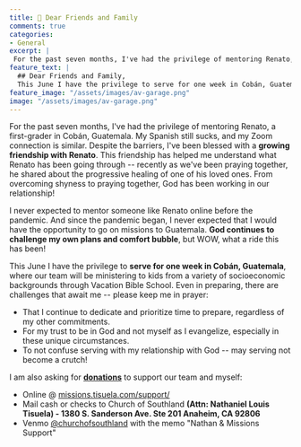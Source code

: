 ```yaml
---
title: 📜 Dear Friends and Family
comments: true
categories:
- General
excerpt: |
 For the past seven months, I've had the privilege of mentoring Renato, a first-grader in Cobán, Guatemala. My Spanish still sucks and...
feature_text: |
  ## Dear Friends and Family,
  This June I have the privilege to serve for one week in Cobán, Guatemala, where our team will be ministering to kids from a variety of socioeconomic backgrounds through Vacation Bible School.
feature_image: "/assets/images/av-garage.png"
image: "/assets/images/av-garage.png"
---
```


For the past seven months, I've had the privilege of mentoring Renato, a first-grader in Cobán, Guatemala. My Spanish still sucks, and my Zoom connection is similar. Despite the barriers, I've been blessed with a **growing friendship with Renato**. This friendship has helped me understand what Renato has been going through -- recently as we've been praying together, he shared about the progressive healing of one of his loved ones. From overcoming shyness to praying together, God has been working in our relationship! 

I never expected to mentor someone like Renato online before the pandemic. And since the pandemic began, I never expected that I would have the opportunity to go on missions to Guatemala. **God continues to challenge my own plans and comfort bubble**, but WOW, what a ride this has been!

This June I have the privilege to **serve for one week in Cobán, Guatemala**, where our team will be ministering to kids from a variety of socioeconomic backgrounds through Vacation Bible School. Even in preparing, there are challenges that await me -- please keep me in prayer: 

* That I continue to dedicate and prioritize time to prepare, regardless of my other commitments.  
* For my trust to be in God and not myself as I evangelize, especially in these unique circumstances.  
* To not confuse serving with my relationship with God -- may serving not become a crutch!  

I am also asking for [**donations**](https://missions.tisuela.com/support/) to support our team and myself:  
* Online @ [missions.tisuela.com/support/](https://missions.tisuela.com/support/)   
* Mail cash or checks to Church of Southland **(Attn: Nathaniel Louis Tisuela) - 1380 S. Sanderson Ave. Ste 201 Anaheim, CA 92806**  
* Venmo [@churchofsouthland](https://venmo.com/) with the memo "Nathan & Missions Support"  
